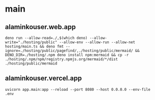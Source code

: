 # main

## alaminkouser.web.app

```shell
deno run --allow-read=./,$(which deno) --allow-write="./hosting/public" --allow-env --allow-run --allow-net hosting/main.ts && deno fmt --ignore=./hosting/public/pagefind/,./hosting/public/mermaid/ && DENO_DIR=./hosting/.npm deno install npm:mermaid && cp -r ./hosting/.npm/npm/registry.npmjs.org/mermaid/*/dist ./hosting/public/mermaid
```

## alaminkouser.vercel.app

```shell
uvicorn app.main:app --reload --port 8080 --host 0.0.0.0 --env-file .env
```
